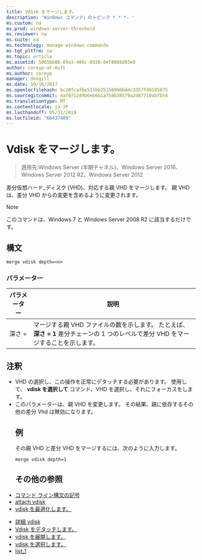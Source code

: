 ```yaml
---
title: Vdisk をマージします。
description: 'Windows コマンド」のトピック * * *- '
ms.custom: na
ms.prod: windows-server-threshold
ms.reviewer: na
ms.suite: na
ms.technology: manage-windows-commands
ms.tgt_pltfrm: na
ms.topic: article
ms.assetid: 5865bb08-89a3-406c-8328-0ef8868d03e8
author: coreyp-at-msft
ms.author: coreyp
manager: dongill
ms.date: 10/16/2017
ms.openlocfilehash: bc20fcaf6e511bb25156996bddc3357f99195875
ms.sourcegitcommit: eaf071249b6eb6b1a758b38579a2d87710abfb54
ms.translationtype: MT
ms.contentlocale: ja-JP
ms.lasthandoff: 05/31/2019
ms.locfileid: "66437409"
---
```

# <a name="merge-vdisk"></a>Vdisk をマージします。

>適用先:Windows Server (半期チャネル)、Windows Server 2016、Windows Server 2012 R2、Windows Server 2012

差分仮想ハード_ディスク (VHD)、対応する親 VHD をマージします。 親 VHD は、差分 VHD からの変更を含めるように変更されます。
> [!NOTE]
> このコマンドは、Windows 7 と Windows Server 2008 R2 に該当するだけです。
> ## <a name="syntax"></a>構文
> ```
> merge vdisk depth=<n>
> ```
> ### <a name="parameters"></a>パラメーター
> 
> | パラメーター |                                                                                    説明                                                                                    |
> |-----------|-----------------------------------------------------------------------------------------------------------------------------------------------------------------------------------|
> | 深さ =<n> | マージする親 VHD ファイルの数を示します。 たとえば、 **深さ = 1** 差分チェーンの 1 つのレベルで差分 VHD をマージすることを示します。 |
> 
> ## <a name="remarks"></a>注釈
> - VHD の選択し、この操作を正常にデタッチする必要があります。 使用して、 **vdisk を選択して** コマンド、VHD を選択し、それにフォーカスをします。
> - このパラメーターは、親 VHD を変更します。 その結果、親に依存するその他の差分 Vhd は無効になります。
>   ## <a name="BKMK_Examples"></a>例
>   その親 VHD と差分 VHD をマージするには、次のように入力します。
>   ```
>   merge vdisk depth=1
>   ```
>   ## <a name="additional-references"></a>その他の参照
> - [コマンド ライン構文の記号](command-line-syntax-key.md)
> - [attach vdisk](attach-vdisk.md)
> - [vdisk を最適化します。](compact-vdisk.md)

-   [詳細 vdisk](detail-vdisk.md)
-   [Vdisk をデタッチします。](detach-vdisk.md)
-   [vdisk を展開します。](expand-vdisk.md)
-   [vdisk を選択します。](select-vdisk.md)
-   [list_1](list_1.md)
